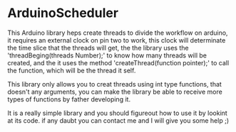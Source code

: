 # ArduinoScheduler
This Arduino library heps create threads to divide the workflow on arduino, it requires an external clock on pin two to work, this clock will determinate the time slice that the
threads will get, the the library uses the 'threadBeging(threads Number);' to know how many threads will be created, and the it uses the method 'createThread(function pointer);'
to call the function, which will be the thread it self.

This library only allows you to creat threads using int type functions, that doesn't any arguments, you can make the library be able to receive more types of functions by father
developing it.

It is a really simple library and you should figureout how to use it by lookint at its code. if any daubt you can contact me and I will give you some help ;)
